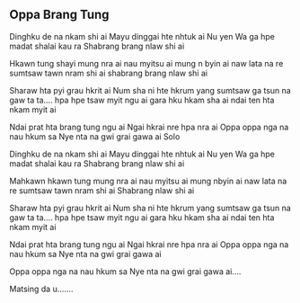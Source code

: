 ## Oppa Brang Tung

Dinghku de na nkam shi ai
Mayu dinggai hte nhtuk ai
Nu yen Wa ga hpe madat shalai kau ra
Shabrang brang nlaw shi ai

Hkawn tung shayi mung nra ai
nau myitsu ai mung n byin ai
naw lata na re
sumtsaw tawn nram shi ai
shabrang brang nlaw shi ai


Sharaw hta pyi grau hkrit ai
Num sha ni hte hkrum yang
sumtsaw ga tsun na gaw ta ta....
hpa hpe tsaw myit ngu ai
gara hku hkam sha ai
ndai ten hta nkam myit ai


Ndai prat hta brang tung ngu ai
Ngai hkrai nre hpa nra ai
Oppa oppa nga na nau hkum sa
Nye nta na gwi grai gawa ai
Solo


Dinghku de na nkam shi ai
Mayu dinggai hte nhtuk ai
Nu yen Wa ga hpe madat shalai kau ra
Shabrang brang nlaw shi ai

Mahkawn hkawn tung mung nra ai
nau myitsu ai mung nbyin ai
naw lata na re
sumtsaw tawn nram shi ai
Shabrang nlaw shi ai


Sharaw hta pyi grau hkrit ai
Num sha ni hte hkrum yang
sumtsaw ga tsun na gaw ta ta....
hpa hpe tsaw myit ngu ai
gara hku hkam sha ai
ndai ten hta nkam myit ai

Ndai prat hta brang tung ngu ai
Ngai hkrai nre hpa nra ai
Oppa oppa nga na nau hkum sa
Nye nta na gwi grai gawa ai

Oppa oppa nga na nau hkum sa
Nye nta na gwi grai gawa ai....

Matsing da u.......